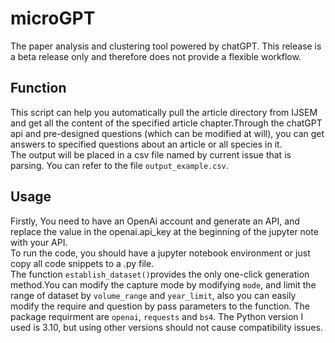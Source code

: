 # microGPT
The paper analysis and clustering tool powered by chatGPT.
This release is a beta release only and therefore does not provide a flexible workflow.  

## Function
This script can help you automatically pull the article directory from IJSEM and get all the content of the specified article chapter.Through the chatGPT api and pre-designed questions (which can be modified at will), you can get answers to specified questions about an article or all species in it.  
The output will be placed in a csv file named by current issue that is parsing. You can refer to the file `output_example.csv`.  

## Usage
Firstly, You need to have an OpenAi account and generate an API, and replace the value in the openai.api_key at the beginning of the jupyter note with your API.  
To run the code, you should have a jupyter notebook environment or just copy all code snippets to a .py file.  
The function `establish_dataset()`provides the only one-click generation method.You can modify the capture mode by modifying `mode`, and limit the range of dataset by `volume_range` and `year_limit`, also you can easily modify the require and question by pass parameters to the function. The package requirment are `openai`, `requests` and `bs4`. The Python version I used is 3.10, but using other versions should not cause compatibility issues.

